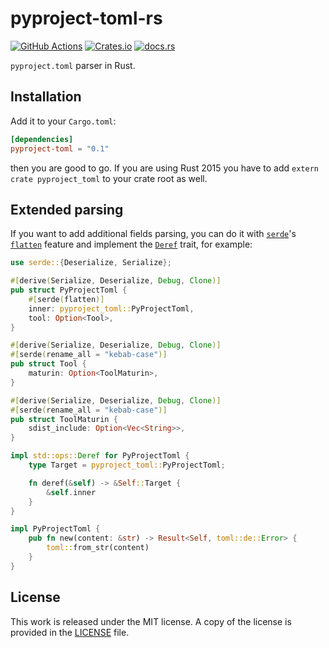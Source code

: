 # pyproject-toml-rs

[![GitHub Actions](https://github.com/messense/pyproject-toml-rs/workflows/CI/badge.svg)](https://github.com/messense/pyproject-toml-rs/actions?query=workflow%3ACI)
[![Crates.io](https://img.shields.io/crates/v/pyproject-toml.svg)](https://crates.io/crates/pyproject-toml)
[![docs.rs](https://docs.rs/pyproject-toml/badge.svg)](https://docs.rs/pyproject-toml/)

`pyproject.toml` parser in Rust.

## Installation

Add it to your ``Cargo.toml``:

```toml
[dependencies]
pyproject-toml = "0.1"
```

then you are good to go. If you are using Rust 2015 you have to add ``extern crate pyproject_toml`` to your crate root as well. 

## Extended parsing

If you want to add additional fields parsing, you can do it with [`serde`](https://github.com/serde-rs/serde)'s
[`flatten`](https://serde.rs/field-attrs.html#flatten) feature and implement the [`Deref`](https://doc.rust-lang.org/std/ops/trait.Deref.html) trait,
for example:

```rust
use serde::{Deserialize, Serialize};

#[derive(Serialize, Deserialize, Debug, Clone)]
pub struct PyProjectToml {
    #[serde(flatten)]
    inner: pyproject_toml::PyProjectToml,
    tool: Option<Tool>,
}

#[derive(Serialize, Deserialize, Debug, Clone)]
#[serde(rename_all = "kebab-case")]
pub struct Tool {
    maturin: Option<ToolMaturin>,
}

#[derive(Serialize, Deserialize, Debug, Clone)]
#[serde(rename_all = "kebab-case")]
pub struct ToolMaturin {
    sdist_include: Option<Vec<String>>,
}

impl std::ops::Deref for PyProjectToml {
    type Target = pyproject_toml::PyProjectToml;

    fn deref(&self) -> &Self::Target {
        &self.inner
    }
}

impl PyProjectToml {
    pub fn new(content: &str) -> Result<Self, toml::de::Error> {
        toml::from_str(content)
    }
}
```

## License

This work is released under the MIT license. A copy of the license is provided in the [LICENSE](./LICENSE) file.
